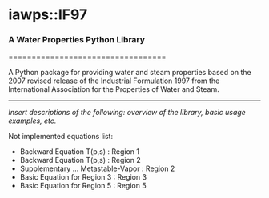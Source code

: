 # iawps::IF97
### A Water Properties Python Library
==================================

A Python package for providing water and steam properties based on 
the 2007 revised release of the Industrial Formulation 1997 from the 
International Association for the Properties of Water and Steam.

---------------------------------------------------------------------

_Insert descriptions of the following: overview of the library, basic usage examples, etc._

Not implemented equations list:
* Backward Equation T(p,s)			: Region 1
* Backward Equation T(p,s)			: Region 2
* Supplementary ... Metastable-Vapor 	: Region 2
* Basic Equation for Region 3			: Region 3
* Basic Equation for Region 5			: Region 5
